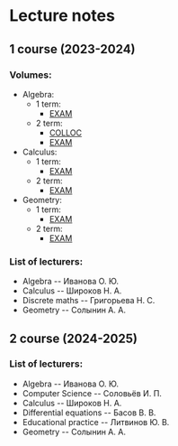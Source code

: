 # Lecture notes
## 1 course (2023-2024)

### Volumes:
- Algebra:
  - 1 term:
    - [EXAM](https://github.com/Petua41/lecture-notes/tree/main/Notes%201%20course/Algebra%20EXAM)
  - 2 term:
    - [COLLOC](https://github.com/Petua41/lecture-notes/tree/main/Notes%201%20course/Algebra%20COLLOC)
    - [EXAM](https://github.com/Petua41/lecture-notes/tree/main/Notes%201%20course/Algebra%20EXAM%202%20term)
- Calculus:
  - 1 term:
    - [EXAM](https://github.com/Petua41/lecture-notes/tree/main/Notes%201%20course/Calculus%20EXAM)
  - 2 term:
    - [EXAM](https://github.com/Petua41/lecture-notes/tree/main/Notes%201%20course/Calculus%20EXAM%202%20term)
- Geometry:
  - 1 term:
    - [EXAM](https://github.com/Petua41/lecture-notes/tree/main/Notes%201%20course/Geometry%20EXAM)
  - 2 term:
    - [EXAM](https://github.com/Petua41/lecture-notes/tree/main/Notes%201%20course/Geometry%20EXAM%202%20term)

### List of lecturers:
- Algebra -- Иванова О. Ю.
- Calculus -- Широков Н. А.
- Discrete maths -- Григорьева Н. С.
- Geometry -- Солынин А. А.

## 2 course (2024-2025)

### List of lecturers:
- Algebra -- Иванова О. Ю.
- Computer Science -- Соловьёв И. П.
- Calculus -- Широков Н. А.
- Differential equations -- Басов В. В.
- Educational practice -- Литвинов Ю. В.
- Geometry -- Солынин А. А.
